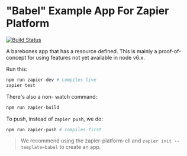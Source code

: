 # "Babel" Example App For Zapier Platform

[![Build Status](https://travis-ci.org/zapier/zapier-platform-example-app-babel.svg?branch=master)](https://travis-ci.org/zapier/zapier-platform-example-app-babel)

A barebones app that has a resource defined. This is mainly a proof-of-concept for using features not yet available in node v6.x.

Run this:

```bash
npm run zapier-dev # compiles live
zapier test
```

There's also a non- watch command:

```bash
npm run zapier-build
```

To push, instead of `zapier push`, we do:

```bash
npm run zapier-push # compiles first
```

> We recommend using the zapier-platform-cli and `zapier init --template=babel` to create an app.
